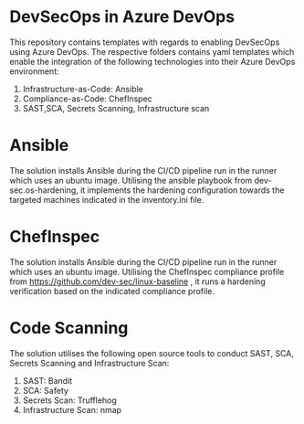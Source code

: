 # DevSecOps in Azure DevOps

This repository contains templates with regards to enabling DevSecOps using Azure DevOps.
The respective folders contains yaml templates which enable the integration of the following technologies into their Azure DevOps environment:

1. Infrastructure-as-Code: Ansible
2. Compliance-as-Code: ChefInspec
3. SAST,SCA, Secrets Scanning, Infrastructure scan

# Ansible
The solution installs Ansible during the CI/CD pipeline run in the runner which uses an ubuntu image. 
Utilising the ansible playbook from dev-sec.os-hardening, it implements the hardening configuration towards the targeted machines indicated in the inventory.ini file.

# ChefInspec
The solution installs Ansible during the CI/CD pipeline run in the runner which uses an ubuntu image. 
Utilising the ChefInspec compliance profile from https://github.com/dev-sec/linux-baseline , it runs a hardening verification based on the indicated compliance profile. 

# Code Scanning
The solution utilises the following open source tools to conduct SAST, SCA, Secrets Scanning and Infrastructure Scan:
1. SAST: Bandit
2. SCA: Safety
3. Secrets Scan: Trufflehog
4. Infrastructure Scan: nmap
